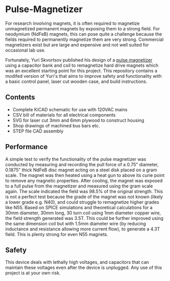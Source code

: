 # Pulse-Magnetizer
For research involving magnets, it is often required to magnetize unmagnetized permanent magnets by exposing them to a strong field. For neodymium (NdFeB) magnets, this can pose quite a challenge because the fields required to permanently magnetize them are very strong. Commercial magnetizers exist but are large and expensive and not well suited for occasional lab use.

Fortunately, Yuri Skvortsov published his design of a [pulse magnetizer](https://medium.com/@yuriy.skvortsov/pulse-re-magnetizer-for-neodymium-magnets-e5c42aefbf78) using a capacitor bank and coil to remagnetize hard drive magnets which was an excellent starting point for this project. This repository contains a modifed version of Yuri's that aims to improve safety and functionality with a basic control panel, laser cut wooden case, and build instructions.

## Contents
- Complete KiCAD schematic for use with 120VAC mains
- CSV bill of materials for all electrical components
- SVG for laser cut 3mm and 6mm plywood to construct housing
- Shop drawings of machined bus bars etc.
- STEP file CAD assembly

## Performance
A simple test to verify the functionality of the pulse magnetizer was conducted by measuring and recording the pull force of a 0.75" diameter, 0.1875" thick NdFeB disc magnet acting on a steel disk placed on a gram scale. The magnet was then heated using a heat gun to above its curie point to remove any magnetic properties. After cooling, the magnet was exposed to a full pulse from the magnetizer and measured using the gram scale again. The scale indicated the field was 98.5% of the original strength. This is not a perfect test because the grade of the magnet was not known (likely a lower grade e.g. N40), and could struggle to remagnetize higher grades like N55. Based on SPICE simulations and theoretical calculations for a 30mm diameter, 30mm long, 30 turn coil using 1mm diameter copper wire, the field strength generated was 3.5T. This could be further improved using the same dimension coil but with 1.5mm diameter wire (by reducing inductance and resistance allowing more current flow), to generate a 4.3T field. This is plenty strong for even N55 magnets.

## Safety
This device deals with lethally high voltages, and capacitors that can maintain these voltages even after the device is unplugged. Any use of this project is at your own risk.
